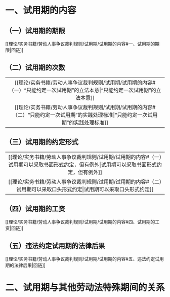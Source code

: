 # 一、试用期的内容
## （一）试用期的期限
[[理论/实务书籍/劳动人事争议裁判规则/试用期/试用期的内容#一、试用期的期限|回链]]
## （二）试用期的次数
||
|:---:|
|[[理论/实务书籍/劳动人事争议裁判规则/试用期/试用期的内容#（一）“只能约定一次试用期”的立法本意\|“只能约定一次试用期”的立法本意]]|
|[[理论/实务书籍/劳动人事争议裁判规则/试用期/试用期的内容#（二）“只能约定一次试用期”的实践处理标准\|“只能约定一次试用期”的实践处理标准]]|
## （三）试用期的约定形式
||
|:---:|
|[[理论/实务书籍/劳动人事争议裁判规则/试用期/试用期的内容#（一）试用期可以采取书面形式约定，但有例外\|试用期可以采取书面形式约定，但有例外]]|
|[[理论/实务书籍/劳动人事争议裁判规则/试用期/试用期的内容#（二）试用期可以采取口头形式约定\|试用期可以采取口头形式约定]]|
## （四）试用期的工资
[[理论/实务书籍/劳动人事争议裁判规则/试用期/试用期的内容#四、试用期的工资|回链]]
## （五）违法约定试用期的法律后果
[[理论/实务书籍/劳动人事争议裁判规则/试用期/试用期的内容#五、违法约定试用期的法律后果|回链]]
# 二、试用期与其他劳动法特殊期间的关系